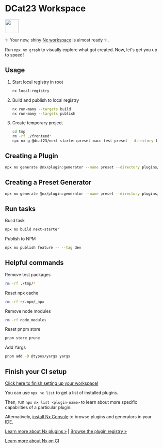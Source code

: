 # DCat23 Workspace

<a alt="Nx logo" href="https://nx.dev" target="_blank" rel="noreferrer"><img src="https://raw.githubusercontent.com/nrwl/nx/master/images/nx-logo.png" width="45"></a>

✨ Your new, shiny [Nx workspace](https://nx.dev) is almost ready ✨.

Run `npx nx graph` to visually explore what got created. Now, let's get you up to speed!


## Usage

1. Start local registry in root

    ```bash
    nx local-registry
    ```

2. Build and publish to local registry

    ```bash
    nx run-many --targets build
    nx run-many --targets publish
    ```

3. Create temporary project

    ```bash
    cd tmp
    rm -rf ./frontend*
    npx nx g @dcat23/next-starter:preset macc-test-preset --directory tmp/frontend  
   ```

## Creating a Plugin

   ```sh
   npx nx generate @nx/plugin:generator --name preset --directory plugins/next-starter
   ```

## Creating a Preset Generator

   ```sh
   npx nx generate @nx/plugin:generator --name preset --directory plugins/next-starter
   ```

## Run tasks

Build task
   ```sh
   npx nx build next-starter
   ```

Publish to NPM
   ```sh
   npx nx publish feature -- --tag dev
   ```

## Helpful commands

Remove test packages

   ```bash
   rm -rf ./tmp/* 
   ```

Reset npx cache

   ```bash
   rm -rf ~/.npm/_npx
   ```

Remove node modules

   ```bash
   rm -rf node_modules
   ```

Reset pnpm store

   ```bash
   pnpm store prune
   ```

Add Yargs

   ```bash
   pnpm add -D @types/yargs yargs 
   ```


## Finish your CI setup

[Click here to finish setting up your workspace!](https://cloud.nx.app/connect/xGeP1adQJY)

You can use `npx nx list` to get a list of installed plugins. 

Then, run `npx nx list <plugin-name>` to learn about more specific 
capabilities of a particular plugin. 

Alternatively, [install Nx Console](https://nx.dev/getting-started/editor-setup?utm_source=nx_project&utm_medium=readme&utm_campaign=nx_projects) to browse plugins and 
generators in your IDE.

[Learn more about Nx plugins &raquo;](https://nx.dev/concepts/nx-plugins?utm_source=nx_project&utm_medium=readme&utm_campaign=nx_projects) | [Browse the plugin registry &raquo;](https://nx.dev/plugin-registry?utm_source=nx_project&utm_medium=readme&utm_campaign=nx_projects)


[Learn more about Nx on CI](https://nx.dev/ci/intro/ci-with-nx#ready-get-started-with-your-provider?utm_source=nx_project&utm_medium=readme&utm_campaign=nx_projects)

